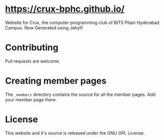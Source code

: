 # https://crux-bphc.github.io/

Website for Crux, the computer programming club of BITS Pilani Hyderabad Campus. Now Generated using Jekyll!

# Contributing

Pull requests are welcome. 

# Creating member pages

The `_members` directory contains the source for all the member pages. Add your member page there.

# License

This website and it's source is released under the GNU GPL License.
